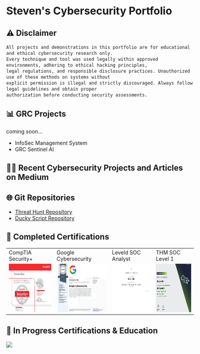 # Steven's Cybersecurity Portfolio

## ⚠ Disclaimer
```
All projects and demonstrations in this portfolio are for educational and ethical cybersecurity research only.
Every technique and tool was used legally within approved environments, adhering to ethical hacking principles,
legal regulations, and responsible disclosure practices. Unauthorized use of these methods on systems without
explicit permission is illegal and strictly discouraged. Always follow legal guidelines and obtain proper
authorization before conducting security assessments.
```
## 📊 GRC Projects
coming soon...
- InfoSec Management System
- GRC Sentinel AI

## 👨‍💻 Recent Cybersecurity Projects and Articles on Medium









## 🌐 Git Repositories
- [Threat Hunt Repository](https://github.com/stevenrim/threathuntrepo/blob/main/README.md)
- [Ducky Script Repository](https://github.com/stevenrim/duckyscripts/blob/main/README.md)











## 🏅 Completed Certifications 
<table>
  <tr>
    <td>CompTIA Security+</td>
    <td>Google Cybersecurity</td>
    <td>Leveld SOC Analyst</td>
    <td>THM SOC Level 1</td>
  </tr>
  <tr>  
    <td><a href="https://www.credly.com/badges/806e2f2e-f9c0-4081-9304-6f492136c153/"><img src="https://github.com/stevenrim/stevenrim/blob/main/securityplus.jpg" width="225" height="130"/></a></td>
    <td><a href="https://www.credly.com/badges/c5dc51ac-beae-45ef-b27b-a060075191e3/"><img src="https://github.com/stevenrim/stevenrim/blob/main/googlecybersecurity.jpg" width="225" height="130"/></a>
    <td><a href="https://app.kajabi.com/certificates/72ada0d2"><img src="https://github.com/stevenrim/stevenrim/blob/main/masterclassleveld.jpg" width="225" height="130"/></a></td>
    <td><a href="https://tryhackme-certificates.s3-eu-west-1.amazonaws.com/THM-SUPLNG2XBJ.png"><img src="https://github.com/stevenrim/stevenrim/blob/main/thmsoc1.jpg" width="225" height="130"/></a></td>
  </tr>
</table>

## 🧠 In Progress Certifications & Education
<a href=""><img src="https://img.shields.io/badge/MS CYBERSECURITY-gold"/></a>


